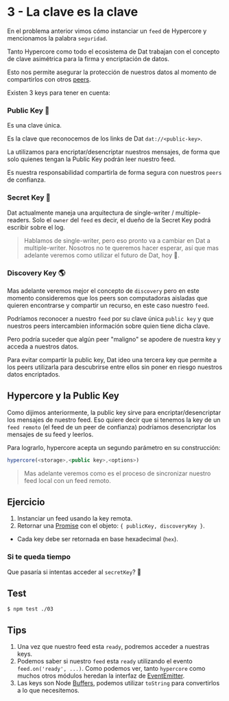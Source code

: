 # 3 - La clave es la clave

En el problema anterior vimos cómo instanciar un `feed` de Hypercore y
mencionamos la palabra `seguridad`.

Tanto Hypercore como todo el ecosistema de Dat trabajan con el concepto de
clave asimétrica para la firma y encriptación de datos.

Esto nos permite asegurar la protección de nuestros datos al momento de
compartirlos con otros [peers](/docsify/terms).

Existen 3 keys para tener en cuenta:

### Public Key :key:

Es una clave única.

Es la clave que reconocemos de los links de Dat `dat://<public-key>`.

La utilizamos para encriptar/desencriptar nuestros mensajes, de forma que solo quienes tengan la Public Key podrán leer nuestro feed.

Es nuestra responsabilidad compartirla de forma segura con nuestros `peers` de confianza.

### Secret Key :closed_lock_with_key:

Dat actualmente maneja una arquitectura de single-writer / multiple-readers. Solo el `owner` del `feed` es
decir, el dueño de la Secret Key podrá escribir sobre el log.

> Hablamos de single-writer, pero eso pronto va a cambiar en Dat a multiple-writer. Nosotros no te queremos
hacer esperar, así que mas adelante veremos como utilizar el futuro de Dat, hoy :rocket:.

### Discovery Key :earth_americas:

Mas adelante veremos mejor el concepto de `discovery` pero en este momento consideremos que los peers son
computadoras aisladas que quieren encontrarse y compartir un recurso, en este caso nuestro `feed`.

Podríamos reconocer a nuestro `feed` por su clave única `public key` y que nuestros peers intercambien información sobre quien
tiene dicha clave.

Pero podría suceder que algún peer "maligno" se apodere de nuestra key y acceda a nuestros datos.

Para evitar compartir la public key, Dat ideo una tercera key que permite a los peers utilizarla para descubrirse
entre ellos sin poner en riesgo nuestros datos encriptados.

## Hypercore y la Public Key

Como dijimos anteriormente, la public key sirve para encriptar/desencriptar los mensajes de nuestro feed. Eso quiere decir que
si tenemos la key de un `feed remoto` (el feed de un peer de confianza) podríamos desencriptar los mensajes de su feed y
leerlos.

Para lograrlo, hypercore acepta un segundo parámetro en su construcción:
```javascript
hypercore(<storage>,<public key>,<options>)
```

> Mas adelante veremos como es el proceso de sincronizar nuestro feed local con un feed remoto.

## Ejercicio

1. Instanciar un feed usando la key remota.
2. Retornar una [Promise](https://developer.mozilla.org/es/docs/Web/JavaScript/Referencia/Objetos_globales/Promise#S%C3%BAper_simple_(%C2%A110_l%C3%ADneas!))
con el objeto: `{ publicKey, discoveryKey }`.
  * Cada key debe ser retornada en base hexadecimal (`hex`).

### Si te queda tiempo

Que pasaría si intentas acceder al `secretKey`? :speak_no_evil:

## Test

```
$ npm test ./03
```

## Tips

1. Una vez que nuestro feed esta `ready`, podremos acceder a nuestras keys.
1. Podemos saber si nuestro `feed` esta `ready` utilizando el evento `feed.on('ready', ...)`.
Como podemos ver, tanto `hypercore` como muchos otros módulos
heredan la interfaz de [EventEmitter](https://nodejs.org/api/events.html).
1. Las keys son Node [Buffers](https://nodejs.org/api/buffer.html#buffer_buf_tostring_encoding_start_end),
podemos utilizar `toString` para convertirlos a lo que necesitemos.


